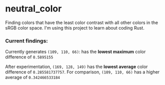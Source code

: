 # neutral_color
Finding colors that have the least color contrast with all other colors in the sRGB color space. I'm using this project to learn about coding Rust.

### Current findings:
Currently generates `(109, 110, 66)`: has the __lowest maximum__ color difference of `0.5895155`

After experimentation, `(169, 128, 149)` has the __lowest average__ color difference of `0.285581737757`. For comparison, `(109, 110, 66)` has a higher average of `0.342466533184`
